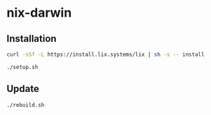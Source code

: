 # nix-darwin

## Installation

```sh
curl -sSf -L https://install.lix.systems/lix | sh -s -- install
```

```sh
./setup.sh
```

## Update

```sh
./rebuild.sh
```
